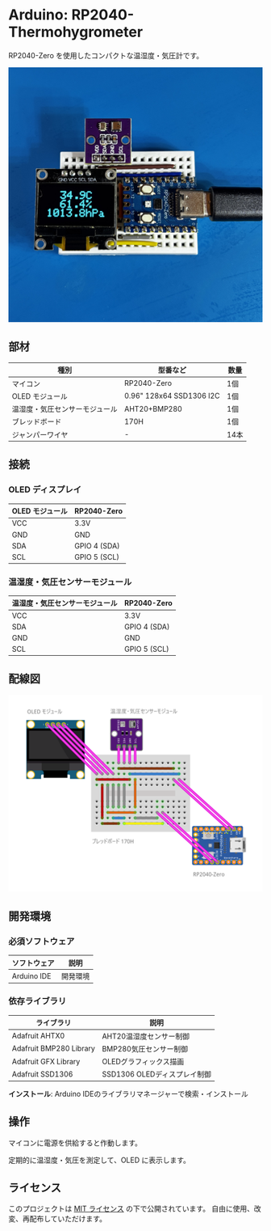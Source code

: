 # Arduino: RP2040-Thermohygrometer

RP2040-Zero を使用したコンパクトな温湿度・気圧計です。

<img src="./images/overview.jpg" alt="全体図" />

## 部材

| 種別 | 型番など | 数量 |
|------|----------|------|
| マイコン | RP2040-Zero | 1個 |
| OLED モジュール | 0.96" 128x64 SSD1306 I2C | 1個 |
| 温湿度・気圧センサーモジュール | AHT20+BMP280 | 1個 |
| ブレッドボード | 170H | 1個 |
| ジャンパーワイヤ | - | 14本 |

## 接続

### OLED ディスプレイ

| OLED モジュール | RP2040-Zero |
|---|---|
| VCC | 3.3V |
| GND | GND |
| SDA | GPIO 4 (SDA) |
| SCL | GPIO 5 (SCL) |

### 温湿度・気圧センサーモジュール

| 温湿度・気圧センサーモジュール | RP2040-Zero |
|---|---|
| VCC | 3.3V |
| SDA | GPIO 4 (SDA) |
| GND | GND |
| SCL | GPIO 5 (SCL) |

## 配線図

<img src="./images/wiring.png" alt="配線図" />

## 開発環境

### 必須ソフトウェア
| ソフトウェア | 説明 |
|------------|------|
| Arduino IDE | 開発環境 |

### 依存ライブラリ
| ライブラリ | 説明 |
|------------|------|
| Adafruit AHTX0 | AHT20温湿度センサー制御 |
| Adafruit BMP280 Library | BMP280気圧センサー制御 |
| Adafruit GFX Library | OLEDグラフィックス描画 |
| Adafruit SSD1306 | SSD1306 OLEDディスプレイ制御 |

**インストール**: Arduino IDEのライブラリマネージャーで検索・インストール

## 操作

マイコンに電源を供給すると作動します。

定期的に温湿度・気圧を測定して、OLED に表示します。

## ライセンス

このプロジェクトは [MIT ライセンス](./LICENSE) の下で公開されています。
自由に使用、改変、再配布していただけます。
